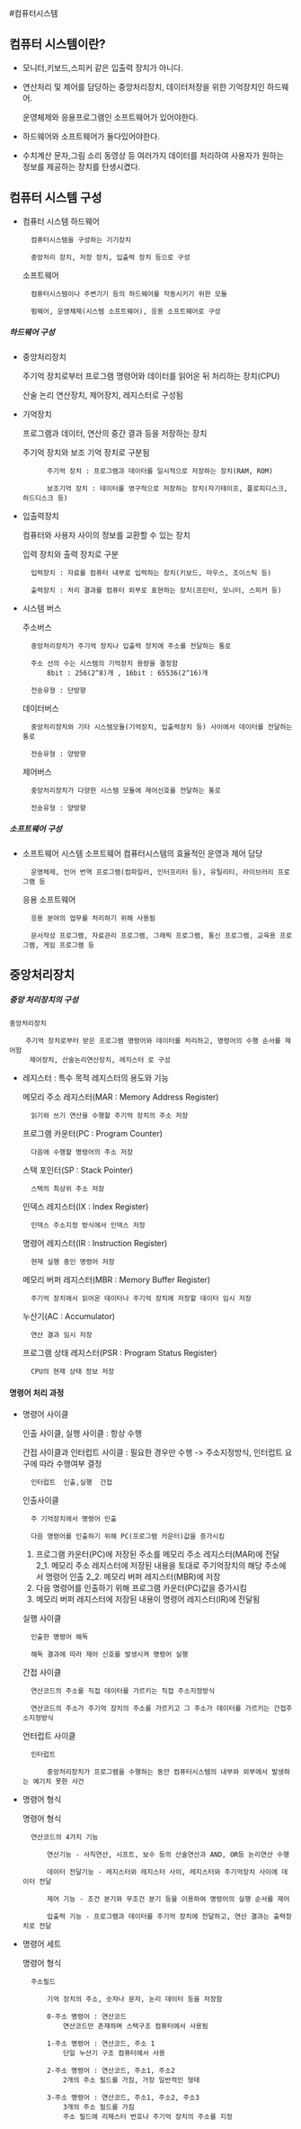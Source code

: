 #컴퓨터시스템

## 컴퓨터 시스템이란?

- 모니터,키보드,스피커 같은 입출력 장치가 아니다.
- 연산처리 및 제어를 담당하는 중앙처리장치, 데이터저장을 위한 기억장치인 하드웨어.

    운영체제와 응용프로그램인 소프트웨어가 있어야한다.

- 하드웨어와 소프트웨어가 둘다있어야한다.
- 수치계산 문자,그림 소리 동영상 등 여러가지 데이터를 처리하여
    사용자가 원하는 정보를 제공하는 장치를 탄생시켰다.
  
## 컴퓨터 시스템 구성

- 컴퓨터 시스템
    하드웨어

        컴퓨터시스템을 구성하는 기기장치
    
        중앙처리 장치, 저장 장치, 입출력 장치 등으로 구성
    
    소프트웨어

        컴퓨터시스템이나 주변기기 등의 하드웨어를 작동시키기 위한 모듈
    
        펌웨어, 운영체제(시스템 소프트웨어), 응용 소프트웨어로 구성
    
##### 하드웨어 구성

- 중앙처리장치

    주기억 장치로부터 프로그램 명령어와 데이터를 읽어온 뒤 처리하는 장치(CPU)

    산술 논리 연산장치, 제어장치, 레지스터로 구성됨

- 기억장치

    프로그램과 데이터, 연산의 중간 결과 등을 저장하는 장치

    주기억 장치와 보조 기억 장치로 구분됨

            주기억 장치 : 프로그램과 데이터를 일시적으로 저장하는 장치(RAM, ROM)

            보조기억 장치 : 데이터를 영구적으로 저장하는 장치(자기테이프, 플로피디스크, 하드디스크 등)

- 입출력장치

    컴퓨터와 사용자 사이의 정보를 교환할 수 있는 장치
  
    입력 장치와 출력 장치로 구분
  
        입력장치 : 자료를 컴퓨터 내부로 입력하는 장치(키보드, 마우스, 조이스틱 등)

        출력장치 : 처리 결과를 컴퓨터 외부로 표현하는 장치(프린터, 모니터, 스피커 등)

- 시스템 버스

    주소버스
  
        중앙처리장치가 주기억 장치나 입출력 장치에 주소를 전달하는 통로
  
        주소 선의 수는 시스템의 기억장치 용량을 결정함
            8bit : 256(2^8)개 , 16bit : 65536(2^16)개
        
        전송유형 : 단방향

    데이터버스

        중앙처리장치와 기타 시스템모듈(기억장치, 입출력장치 등) 사이에서 데이터를 전달하는 통로

        전송유형 : 양방향

    제어버스

        중앙처리장치가 다양한 시스템 모듈에 제어신호를 전달하는 통로

        전송유형 : 양방향

##### 소프트웨어 구성

- 소프트웨어
    시스템 소프트웨어
        컴퓨터시스템의 효율적인 운영과 제어 담당
  
        운영체제, 언어 번역 프로그램(컴파일러, 인터프리터 등), 유틸리티, 라이브러리 프로그램 등

    응용 소프트웨어

        응용 분야의 업무를 처리하기 위해 사용됨

        문서작성 프로그램, 자료관리 프로그램, 그래픽 프로그램, 통신 프로그램, 교육용 프로그램, 게임 프로그램 등

## 중앙처리장치

##### 중앙 처리장치의 구성

    중앙처리장치
  
        주기억 장치로부터 받은 프로그램 명령어와 데이터를 처리하고, 명령어의 수행 순서를 제어함
         제어장치, 산술논리연산장치, 레지스터 로 구성
  
- 레지스터 : 특수 목적 레지스터의 용도와 기능
    
    메모리 주소 레지스터(MAR : Memory Address Register)

        읽기와 쓰기 연산을 수행할 주기억 장치의 주소 저장
  
    프로그램 카운터(PC : Program Counter)

        다음에 수행할 명령어의 주소 저장

    스택 포인터(SP : Stack Pointer)

        스택의 최상위 주소 저장

    인덱스 레지스터(IX : Index Register)

        인덱스 주소지정 방식에서 인덱스 저장

    명령어 레지스터(IR : Instruction Register)
  
        현재 실행 중인 명령어 저장

    메모리 버퍼 레지스터(MBR : Memory Buffer Register)
  
        주기억 장치에서 읽어온 데이터나 주기억 장치에 저장할 데이터 임시 저장

    누산기(AC : Accumulator)
  
        연산 결과 임시 저장

    프로그램 상태 레지스터(PSR : Program Status Register)
  
        CPU의 현재 상태 정보 저장

#### 명령어 처리 과정

- 명령어 사이클

    인출 사이클, 실행 사이클 : 항상 수행
    
    간접 사이클과 인터럽트 사이클 : 필요한 경우만 수행 -> 주소지정방식, 인터럽트 요구에 따라 수행여부 결정
  
        인터럽트  인출,실행  간접
  

    인출사이클
  
        주 기억장치에서 명령어 인출

        다음 명령어를 인출하기 위해 PC(프로그램 카운터)값을 증가시킴

    1. 프로그램 카운터(PC)에 저장된 주소를 메모리 주소 레지스터(MAR)에 전달
    2_1. 메모리 주소 레지스터에 저장된 내용을 토대로 주기억장치의 해당 주소에서 명령어 인출
    2_2. 메모리 버퍼 레지스터(MBR)에 저장
    3. 다음 명령어를 인출하기 위해 프로그램 카운터(PC)값을 증가시킴
    4. 메모리 버퍼 레지스터에 저장된 내용이 명령어 레지스터(IR)에 전달됨

    실행 사이클
        
        인출한 명령어 해독

        해독 결과에 따라 제어 신호를 발생시켜 명령어 실행

    간접 사이클

        연산코드의 주소를 직접 데이터를 가르키는 직접 주소지정방식

        연산코드의 주소가 주기억 장치의 주소를 가르키고 그 주소가 데이터를 가르키는 간접주소지정방식

    언터럽트 사이클

        인터럽트

            중앙처리장치가 프로그램을 수행하는 동안 컴퓨터시스템의 내부와 외부에서 발생하는 예기치 못한 사건

    
- 명령어 형식


    명령어 형식
  
        연산코드의 4가지 기능

            연산기능 - 사칙연산, 시프트, 보수 등의 산술연산과 AND, OR등 논리연산 수행

            데이터 전달기능 - 레지스터와 레지스터 사이, 레지스터와 주기억장치 사이에 데이터 전달

            제어 기능 - 조건 분기와 무조건 분기 등을 이용하여 명령어의 실행 순서를 제어

            입출력 기능 - 프로그램과 데이터를 주기억 장치에 전달하고, 연산 결과는 출력장치로 전달

- 명령어 세트

    명령어 형식
        
        주소필드
            
            기억 장치의 주소, 숫자나 문자, 논리 데이터 등을 저장함

            0-주소 명령어 : 연산코드
                연산코드만 존재하며 스택구조 컴퓨터에서 사용됨

            1-주소 명령어 : 연산코드, 주소 1
                단일 누산기 구조 컴퓨터에서 사용

            2-주소 명령어 : 연산코드, 주소1, 주소2
                2개의 주소 필드를 가짐, 가장 일반적인 형태

            3-주소 명령어 : 연산코드, 주소1, 주소2, 주소3
                3개의 주소 필드를 가짐
                주소 필드에 리제스터 번호나 주기억 장치의 주소를 지정
